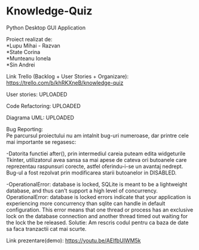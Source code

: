 # Knowledge-Quiz
Python Desktop GUI Application  
  
Proiect realizat de:  
*Lupu Mihai - Razvan  
*State Corina  
*Munteanu Ionela  
*Sin Andrei  
  
Link Trello (Backlog + User Stories + Organizare): https://trello.com/b/khRKXneB/knowledge-quiz  
  
User stories: UPLOADED  

  
Code Refactoring: UPLOADED   
  
Diagrama UML: UPLOADED  
  
Bug Reporting:  
Pe parcursul proiectului nu am intalnit bug-uri numeroase, dar printre cele mai importante se regasesc:  

-Datorita functiei after(), prin intermediul careia puteam edita widgeturile Tkinter, utilizatorul avea sansa sa mai apese de cateva ori
butoanele care reprezentau raspunsuri corecte, astfel oferindu-i-se un avantaj nedrept. Bug-ul a fost rezolvat prin modificarea starii
butoanelor in DISABLED.

-OperationalError: database is locked,
SQLite is meant to be a lightweight database, and thus can't support a high level of concurrency. OperationalError: database is locked 
errors indicate that your application is experiencing more concurrency than sqlite can handle in default configuration. This error means 
that one thread or process has an exclusive lock on the database connection and another thread timed out waiting for the lock the be released.
Solutie: Am rescris codul pentru ca baza de date sa faca tranzactii cat mai scurte.  
  
Link prezentare(demo): https://youtu.be/AEIfbUIWM5k
